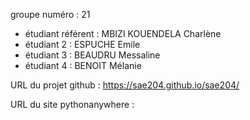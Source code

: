 groupe numéro : 21

* étudiant référent : MBIZI KOUENDELA Charlène
* étudiant 2 : ESPUCHE Emile
* étudiant 3 : BEAUDRU Messaline
* étudiant 4 : BENOIT Mélanie

URL du projet github : https://sae204.github.io/sae204/

URL du site pythonanywhere : 
